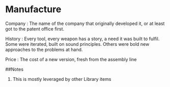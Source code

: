 Manufacture
=======


Company
:	The name of the company that originally developed it, or at least got to the patent office first.

History
:	Every tool, every weapon has a story, a need it was built to fulfil. Some were iterated, built on sound principles. Others were bold new approaches to the problems at hand.

Price
:	The cost of a new version, fresh from the assembly line

##Notes

1. This is mostly leveraged by other Library items
